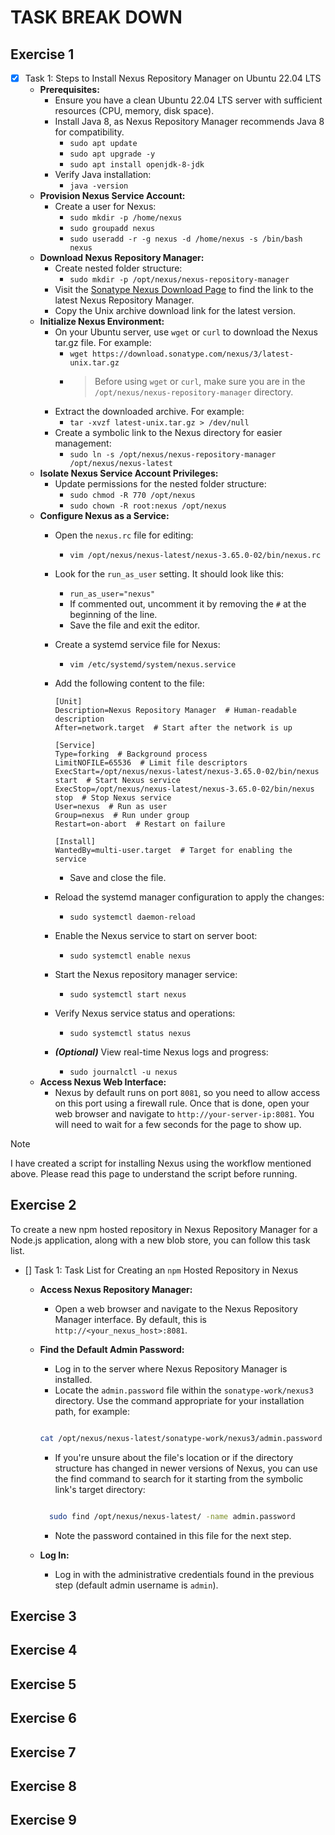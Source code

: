 # TASK BREAK DOWN

## Exercise 1

- [x] Task 1: Steps to Install Nexus Repository Manager on Ubuntu 22.04 LTS
  - **Prerequisites:**
    - Ensure you have a clean Ubuntu 22.04 LTS server with sufficient resources (CPU, memory, disk space).
    - Install Java 8, as Nexus Repository Manager recommends Java 8 for compatibility.
      - `sudo apt update`
      - `sudo apt upgrade -y`
      - `sudo apt install openjdk-8-jdk`
    - Verify Java installation:
      - `java -version`
  - **Provision Nexus Service Account:**
    - Create a user for Nexus:
      - `sudo mkdir -p /home/nexus`
      - `sudo groupadd nexus`
      - `sudo useradd -r -g nexus -d /home/nexus -s /bin/bash nexus`
  - **Download Nexus Repository Manager:**
    - Create nested folder structure:
      - `sudo mkdir -p /opt/nexus/nexus-repository-manager`
    - Visit the [Sonatype Nexus Download Page](https://help.sonatype.com/repomanager3/product-information/download) to find the link to the latest Nexus Repository Manager.
    - Copy the Unix archive download link for the latest version.
  - **Initialize Nexus Environment:**
    - On your Ubuntu server, use `wget` or `curl` to download the Nexus tar.gz file. For example:
      - `wget https://download.sonatype.com/nexus/3/latest-unix.tar.gz`
      - > Before using `wget` or `curl`, make sure you are in the `/opt/nexus/nexus-repository-manager` directory.
    - Extract the downloaded archive. For example:
      - `tar -xvzf latest-unix.tar.gz > /dev/null`
    - Create a symbolic link to the Nexus directory for easier management:
      - `sudo ln -s /opt/nexus/nexus-repository-manager /opt/nexus/nexus-latest`
  - **Isolate Nexus Service Account Privileges:**
    - Update permissions for the nested folder structure:
      - `sudo chmod -R 770 /opt/nexus`
      - `sudo chown -R root:nexus /opt/nexus`
  - **Configure Nexus as a Service:**
    - Open the `nexus.rc` file for editing:
      - `vim /opt/nexus/nexus-latest/nexus-3.65.0-02/bin/nexus.rc`
    - Look for the `run_as_user` setting. It should look like this:
      - `run_as_user="nexus"`
      - If commented out, uncomment it by removing the `#` at the beginning of the line.
      - Save the file and exit the editor.
    - Create a systemd service file for Nexus:
      - `vim /etc/systemd/system/nexus.service`
    - Add the following content to the file:

      ```(systemd config)
      [Unit]
      Description=Nexus Repository Manager  # Human-readable description
      After=network.target  # Start after the network is up

      [Service]
      Type=forking  # Background process
      LimitNOFILE=65536  # Limit file descriptors
      ExecStart=/opt/nexus/nexus-latest/nexus-3.65.0-02/bin/nexus start  # Start Nexus service
      ExecStop=/opt/nexus/nexus-latest/nexus-3.65.0-02/bin/nexus stop  # Stop Nexus service
      User=nexus  # Run as user
      Group=nexus  # Run under group
      Restart=on-abort  # Restart on failure

      [Install]
      WantedBy=multi-user.target  # Target for enabling the service
      ```

      - Save and close the file.
    - Reload the systemd manager configuration to apply the changes:
      - `sudo systemctl daemon-reload`
    - Enable the Nexus service to start on server boot:
      - `sudo systemctl enable nexus`
    - Start the Nexus repository manager service:
      - `sudo systemctl start nexus`
    - Verify Nexus service status and operations:
      - `sudo systemctl status nexus`
    - ***(Optional)*** View real-time Nexus logs and progress:
      - `sudo journalctl -u nexus`
  - **Access Nexus Web Interface:**
    - Nexus by default runs on port `8081`, so you need to allow access on this port using a firewall rule. Once that is done, open your web browser and navigate to `http://your-server-ip:8081`. You will need to wait for a few seconds for the page to show up.

> [!NOTE]
> I have created a script for installing Nexus using the workflow mentioned above. Please read this page to understand the script before running.

## Exercise 2

To create a new npm hosted repository in Nexus Repository Manager for a Node.js application, along with a new blob store, you can follow this task list.

- [] Task 1: Task List for Creating an `npm` Hosted Repository in Nexus
  - **Access Nexus Repository Manager:**
    - Open a web browser and navigate to the Nexus Repository Manager interface. By default, this is `http://<your_nexus_host>:8081`.
  - **Find the Default Admin Password:**
    - Log in to the server where Nexus Repository Manager is installed.
    - Locate the `admin.password` file within the `sonatype-work/nexus3` directory. Use the command appropriate for your installation path, for example:

     ```bash

     cat /opt/nexus/nexus-latest/sonatype-work/nexus3/admin.password

     ```

    - If you're unsure about the file's location or if the directory structure has changed in newer versions of Nexus, you can use the find command to search for it starting from the symbolic link's target directory:

    ```bash

      sudo find /opt/nexus/nexus-latest/ -name admin.password

    ```

    - Note the password contained in this file for the next step.
  - **Log In:**
    - Log in with the administrative credentials found in the previous step (default admin username is `admin`).

## Exercise 3

## Exercise 4

## Exercise 5

## Exercise 6

## Exercise 7

## Exercise 8

## Exercise 9
